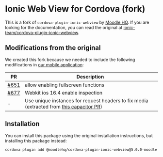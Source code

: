 <!--
# license: Licensed to the Apache Software Foundation (ASF) under one
#         or more contributor license agreements.  See the NOTICE file
#         distributed with this work for additional information
#         regarding copyright ownership.  The ASF licenses this file
#         to you under the Apache License, Version 2.0 (the
#         "License"); you may not use this file except in compliance
#         with the License.  You may obtain a copy of the License at
#
#           http://www.apache.org/licenses/LICENSE-2.0
#
#         Unless required by applicable law or agreed to in writing,
#         software distributed under the License is distributed on an
#         "AS IS" BASIS, WITHOUT WARRANTIES OR CONDITIONS OF ANY
#         KIND, either express or implied.  See the License for the
#         specific language governing permissions and limitations
#         under the License.
-->

<!-- TODO: remove beta in README.md and CONTRIBUTING.md -->

# Ionic Web View for Cordova (fork)

This is a fork of `cordova-plugin-ionic-webview` by [Moodle HQ](https://moodle.com/). If you are looking for the documentation, you can read the original at [ionic-team/cordova-plugin-ionic-webview](https://github.com/ionic-team/cordova-plugin-ionic-webview).

## Modifications from the original

We created this fork because we needed to include the following modifications in [our mobile application](https://github.com/moodlehq/moodleapp):

| PR | Description |
| -- | ----------- |
| [#651](https://github.com/ionic-team/cordova-plugin-ionic-webview/pull/651) | allow enabling fullscreen functions |
| [#677](https://github.com/ionic-team/cordova-plugin-ionic-webview/pull/677) | Webkit ios 16.4 enable inspection   |
| - | Use unique instances for request headers to fix media (extracted from [this capacitor PR](https://github.com/ionic-team/capacitor/pull/5956))  |

## Installation

You can install this package using the original installation instructions, but installing this package instead:

```sh
cordova plugin add @moodlehq/cordova-plugin-ionic-webview@5.0.0-moodle.3
```
